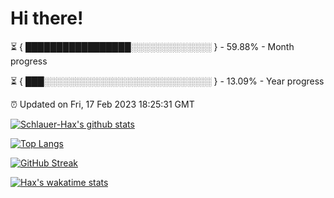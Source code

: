 # Hi there!

⏳ { █████████████████░░░░░░░░░░░░░ } - 59.88% - Month progress

⏳ { ███░░░░░░░░░░░░░░░░░░░░░░░░░░░ } - 13.09% - Year progress

⏰ Updated on Fri, 17 Feb 2023 18:25:31 GMT


[![Schlauer-Hax's github stats](https://github-readme-stats.vercel.app/api?username=Schlauer-Hax&show_icons=true&theme=dark&count_private=true)](https://github.com/Schlauer-Hax)


[![Top Langs](https://github-readme-stats.vercel.app/api/top-langs/?username=Schlauer-Hax&layout=compact&theme=dark)](https://github.com/Schlauer-Hax?tab=repositories)

[![GitHub Streak](https://streak-stats.demolab.com?user=Schlauer-Hax&theme=dark)](https://git.io/streak-stats)

[![Hax's wakatime stats](https://github-readme-stats.vercel.app/api/wakatime?username=Hax&theme=dark)](https://wakatime.com/@Hax)

